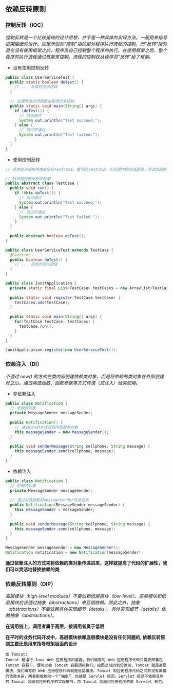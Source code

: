 ## 依赖反转原则

### 控制反转（IOC）

*控制反转是一个比较笼统的设计思想，并不是一种具体的实现方法，一般用来指导框架层面的设计。这里所说的“控制”指的是对程序执行流程的控制，而“反转”指的是在没有使用框架之前，程序员自己控制整个程序的执行。在使用框架之后，整个程序的执行流程通过框架来控制。流程的控制权从程序员“反转”给了框架。*

* 没有使用控制反转

```java
public class UserServiceTest {
  public static boolean doTest() {
    // ... 具体的测试逻辑
  }
  
  // 这里所有的流程都由程序员来控制
  public static void main(String[] args) {
    if (doTest()) {
      // 测试通过
      System.out.println("Test succeed.");
    } else {
      // 测试不通过
      System.out.println("Test failed.");
    }
  }
}
```



* 使用控制反转

```java
// 具体的测试用例类继承自TestCase，重写doTest方法，实现具体的测试逻辑；测试的控制行为反转到TestCase中，由框架控制而不是程序员自己控制

// 将流程控制反转给框架
public abstract class TestCase {
  public void run() {
    if (this.doTest()) {
      // 测试通过
      System.out.println("Test succeed.");
    } else {
      // 测试不通过
      System.out.println("Test failed.");
    }
  }
  
  public abstract boolean doTest();
}

public class UserServiceTest extends TestCase {
  @Override
  public boolean doTest() {
    // ... 具体的测试逻辑
  }
}

public class JunitApplication {
  private static final List<TestCase> testCases = new Arraylist<TestCase>();
  
  public static void register(TestCase testCase) {
    testCases.add(testCase);
  }
  
  public static void main(String[] args) {
    for(TestCase testCase: testCases) {
      testCase.run();
    }
  }
}

JunitApplication.register(new UserServiceTest());
```



### 依赖注入（DI）

*不通过 new() 的方式在类内部创建依赖类对象，而是将依赖的类对象在外部创建好之后，通过构造函数、函数参数等方式传递（或注入）给类使用。*

* 非依赖注入

```java
public class Notification {
  // 依赖的对象
  private MessageSender messageSender;
  
  public Notification() {
    // 通过new的方式获取所依赖的对象
    this.messageSender = new MessageSender();
  }
  
  public void senderMessage(String cellphone, String message) {
    this.messageSender.send(cellphone, message);
  }
}
```

* 依赖注入

```java
public class Notification {
  // 依赖的对象
  private MessageSender messageSender;
  
  // 通过构造函数将messageSender传递进来
  public Notification(MessageSender messageSender) {
    this.messageSender = messageSender;
  }
  
  public void senderMessage(String cellphone, String message) {
    this.messageSender.send(cellphone, message);
  }
}

MessageSender messageSender = new MessageSender();
Notification notification = new Notification(messageSender);
```

**通过依赖注入的方式来将依赖的类对象传递进来，这样就提高了代码的扩展性，我们可以灵活地替换依赖的类**



### 依赖反转原则（DIP）

*高层模块（high-level modules）不要依赖低层模块（low-level）。高层模块和低层模块应该通过抽象（abstractions）来互相依赖。除此之外，抽象（abstractions）不要依赖具体实现细节（details），具体实现细节（details）依赖抽象（abstractions）。*

**在调用链上，调用者属于高层，被调用者属于低层**

**在平时的业务代码开发中，高层模块依赖底层模块是没有任何问题的, 依赖反转原则主要还是用来指导框架层面的设计**

```
如 Tomcat: 
Tomcat 是运行 Java Web 应用程序的容器。我们编写的 Web 应用程序代码只需要部署在 Tomcat 容器下，便可以被 Tomcat 容器调用执行。按照之前的划分原则，Tomcat 就是高层模块，我们编写的 Web 应用程序代码就是低层模块。Tomcat 和应用程序代码之间并没有直接的依赖关系，两者都依赖同一个“抽象”，也就是 Servlet 规范。Servlet 规范不依赖具体的 Tomcat 容器和应用程序的实现细节，而 Tomcat 容器和应用程序依赖 Servlet 规范。
```